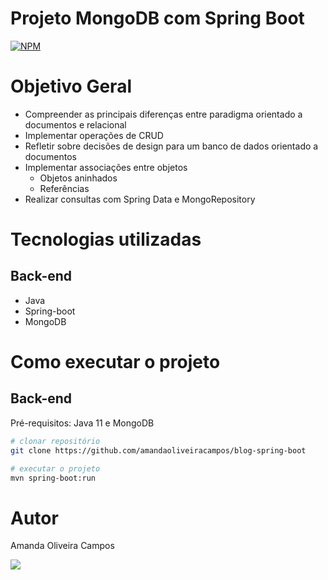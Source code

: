# Projeto MongoDB com Spring Boot

[![NPM](https://img.shields.io/npm/l/react)](https://github.com/amandaoliveiracampos/course-spring-boot/blob/main/LICENCE)

# Objetivo Geral

- Compreender as principais diferenças entre paradigma orientado a documentos e relacional
- Implementar operações de CRUD
- Refletir sobre decisões de design para um banco de dados orientado a documentos
- Implementar associações entre objetos
    - Objetos aninhados
    - Referências
- Realizar consultas com Spring Data e MongoRepository

# Tecnologias utilizadas

## Back-end

- Java
- Spring-boot 
- MongoDB

# Como executar o projeto

## Back-end

Pré-requisitos: Java 11 e MongoDB

```bash
# clonar repositório
git clone https://github.com/amandaoliveiracampos/blog-spring-boot

# executar o projeto
mvn spring-boot:run
```

# Autor

Amanda Oliveira Campos

<a href="https://www.linkedin.com/in/amanda-oliveira-campos/" target="_blank"><img src="https://img.shields.io/badge/-LinkedIn-%230077B5?style=for-the-badge&logo=linkedin&logoColor=white" target="_blank"></a>
